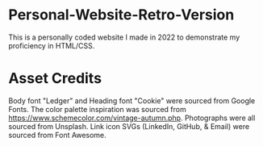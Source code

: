 # Personal-Website-Retro-Version

This is a personally coded website I made in 2022 to demonstrate my proficiency in HTML/CSS.

# Asset Credits

Body font "Ledger" and Heading font "Cookie" were sourced from Google Fonts.
The color palette inspiration was sourced from https://www.schemecolor.com/vintage-autumn.php.
Photographs were all sourced from Unsplash.
Link icon SVGs (LinkedIn, GitHub, & Email) were sourced from Font Awesome.
